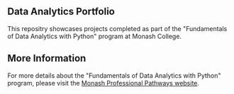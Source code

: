 ## Data Analytics Portfolio

This repositry showcases projects completed as part of the "Fundamentals of Data Analytics with Python" program at Monash College.


## More Information

For more details about the "Fundamentals of Data Analytics with Python" program, please visit the [Monash Professional Pathways website](https://www.monashprofessional.edu.au/digital-skills/new-fundamentals-data-analytics).

